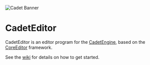 ![Cadet Banner](http://cadeteditor.github.io/img/carousel/4_2.gif)

CadetEditor
===========

CadetEditor is an editor program for the [CadetEngine](https://github.com/CadetEditor/CadetEngine-as), based on the [CoreEditor](https://github.com/unwrong/CoreEditor) framework.

See the [wiki](https://github.com/CadetEditor/CadetEditor-as/wiki) for details on how to get started.